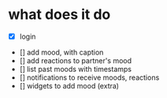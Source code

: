 # what does it do

- [x] login
- [] add mood, with caption
- [] add reactions to partner's mood
- [] list past moods with timestamps
- [] notifications to receive moods, reactions
- [] widgets to add mood (extra)
